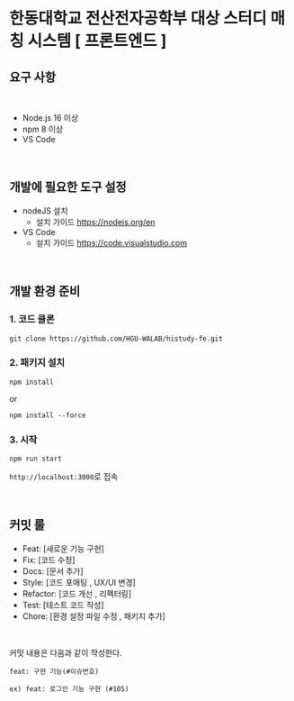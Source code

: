 # 한동대학교 전산전자공학부 대상 스터디 매칭 시스템 [ 프론트엔드 ]

## 요구 사항

<br />

- Node.js 16 이상
- npm 8 이상
- VS Code
<br />

## 개발에 필요한 도구 설정

- nodeJS 설치
  - 설치 가이드 https://nodejs.org/en
- VS Code
  - 설치 가이드 https://code.visualstudio.com
<br />

## 개발 환경 준비

### 1. 코드 클론


```
git clone https://github.com/HGU-WALAB/histudy-fe.git
```

### 2. 패키지 설치

```
npm install
```
or

```
npm install --force
```


### 3. 시작

```
npm run start 
```

`http://localhost:3000`로 접속

<br />

## 커밋 룰
  
- Feat: [새로운 기능 구현]
- Fix: [코드 수정]
- Docs: [문서 추가]
- Style: [코드 포매팅 , UX/UI 변경]
- Refactor: [코드 개선 , 리펙터링]
- Test: [테스트 코드 작성]
- Chore: [환경 설정 파일 수정 , 패키지 추가]
<br />


커밋 내용은 다음과 같이 작성한다.

```
feat: 구현 기능(#이슈번호)

ex) feat: 로그인 기능 구현 (#105)
```


